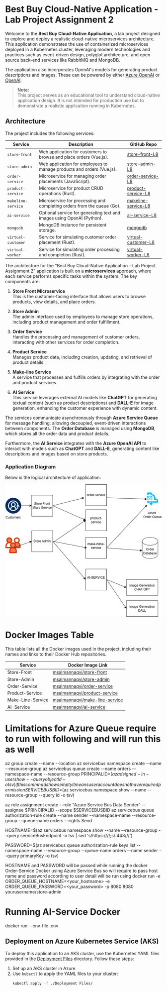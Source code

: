 # Best Buy Cloud-Native Application - Lab Project Assignment 2

Welcome to the **Best Buy Cloud-Native Application**, a lab project designed to explore and deploy a realistic cloud-native microservices architecture. This application demonstrates the use of containerized microservices deployed in a Kubernetes cluster, leveraging modern technologies and practices such as event-driven design, polyglot architecture, and open-source back-end services like RabbitMQ and MongoDB.

The application also incorporates OpenAI's models for generating product descriptions and images. These can be powered by either [Azure OpenAI](https://learn.microsoft.com/azure/ai-services/openai/overview) or [OpenAI](https://openai.com/).

> **Note:**  
> This project serves as an educational tool to understand cloud-native application design. It is not intended for production use but to demonstrate a realistic application running in Kubernetes.

## Architecture

The project includes the following services:

| Service            | Description                                                               | GitHub Repo                                                                                   |
|--------------------|---------------------------------------------------------------------------|-----------------------------------------------------------------------------------------------|
| `store-front`      | Web application for customers to browse and place orders (Vue.js).       | [store-front-L8](https://github.com/msalmannaqvi/store-front-L8)                              |
| `store-admin`      | Web application for employees to manage products and orders (Vue.js).    | [store-admin-L8](https://github.com/msalmannaqvi/store-admin-L8)                              |
| `order-service`    | Microservice for managing order placements (JavaScript).                | [order-service-L8](https://github.com/msalmannaqvi/order-service-L8)                          |
| `product-service`  | Microservice for product CRUD operations (Rust).                        | [product-service-L8](https://github.com/msalmannaqvi/product-service-L8)                      |
| `makeline-service` | Microservice for processing and completing orders from the queue (Go).   | [makeline-service-L8](https://github.com/msalmannaqvi/makeline-service-L8)                    |
| `ai-service`       | Optional service for generating text and images using OpenAI (Python).  | [ai-service-L8](https://github.com/msalmannaqvi/ai-service-L8)                                |
| `mongodb`          | MongoDB instance for persistent storage.                                | [mongodb](https://github.com/msalmannaqvi/mongodb)                                            |
| `virtual-customer` | Service for simulating customer order placement (Rust).                 | [virtual-customer-L8](https://github.com/msalmannaqvi/virtual-customer-L8)                    |
| `virtual-worker`   | Service for simulating order processing and completion (Rust).          | [virtual-worker-L8](https://github.com/msalmannaqvi/virtual-worker-L8)                        |

The architecture for the "Best Buy Cloud-Native Application - Lab Project Assignment 2" application is built on a **microservices** approach, where each service performs specific tasks within the system. The key components are:

1. **Store Front Microservice**  
   This is the customer-facing interface that allows users to browse products, view details, and place orders.

2. **Store Admin**  
   The admin interface used by employees to manage store operations, including product management and order fulfillment.

3. **Order Service**  
   Handles the processing and management of customer orders, interacting with other services for order completion.

4. **Product Service**  
   Manages product data, including creation, updating, and retrieval of product details.

5. **Make-line Service**  
   A service that processes and fulfills orders by integrating with the order and product services.

6. **AI Service**  
   This service leverages external AI models like **ChatGPT** for generating textual content (such as product descriptions) and **DALL-E** for image generation, enhancing the customer experience with dynamic content.

The services communicate asynchronously through **Azure Service Queue** for message handling, allowing decoupled, event-driven interactions between components. The **Order Database** is managed using **MongoDB**, which stores all the order data and product details.

Furthermore, the **AI Service** integrates with the **Azure OpenAI API** to interact with models such as **ChatGPT** and **DALL-E**, generating content like descriptions and images based on store products.

### Application Diagram

Below is the logical architecture of  application:

![Application Architecture](assets/lab-assignment-2-n.png)

# Docker Images Table

This table lists all the Docker images used in the project, including their names and links to their Docker Hub repositories.

| **Service**     | **Docker Image Link**                      |
|-----------------|--------------------------------------------|
| Store-Front     | [msalmannaqvi/store-front](https://hub.docker.com/r/msalmannaqvi/store-front) |
| Store-Admin     | [msalmannaqvi/store-admin](https://hub.docker.com/repository/docker/msalmannaqvi/store-admin) |
| Order-Service   | [msalmannaqvi/order-service](https://hub.docker.com/r/msalmannaqvi/order-service) |
| Product-Service | [msalmannaqvi/product-service](https://hub.docker.com/r/msalmannaqvi/product-service) |
| Make-Line-Service | [msalmannaqvi/make-line-service](https://hub.docker.com/r/msalmannaqvi/make-line-service) |
| AI-Service      | [msalmannaqvi/ai-service](https://hub.docker.com/r/msalmannaqvi/ai-service) |

# Limitations for Azure Queue require to run with following and will run this as well 

az group create --name <resource-group-name> --location <location>
az servicebus namespace create --name <namespace-name> --resource-group <resource-group-name>
az servicebus queue create --name orders --namespace-name <namespace-name> --resource-group <resource-group-name>
PRINCIPALID=$(az ad signed-in-user show --query objectId -o tsv)
if this commnad shows empty it means user account does not have required permission
SERVICEBUSBID=$(az servicebus namespace show --name <namespace-name> --resource-group <resource-group-name> --query id -o tsv)

az role assignment create --role "Azure Service Bus Data Sender" --assignee $PRINCIPALID --scope $SERVICEBUSBID
az servicebus queue authorization-rule create --name sender --namespace-name <namespace-name> --resource-group <resource-group-name> --queue-name orders --rights Send

HOSTNAME=$(az servicebus namespace show --name <namespace-name> --resource-group <resource-group-name> --query serviceBusEndpoint -o tsv | sed 's/https:\/\///;s/:443\///')

PASSWORD=$(az servicebus queue authorization-rule keys list --namespace-name <namespace-name> --resource-group <resource-group-name> --queue-name orders --name sender --query primaryKey -o tsv)

HOSTNAME and PASSWORD will be passed while running the docker 
Order-Service Docker using Azure Service Bus so will require to pass host name and password according to user detail
will be run using 
docker run -e ORDER_QUEUE_HOSTNAME=<your_hostname> -e ORDER_QUEUE_PASSWORD=<your_password> -p 8080:8080 yourusername/store-admin

# Running AI-Service Docker
docker run --env-file .env



## Deployment on Azure Kubernetes Service (AKS)

To deploy this application to an AKS cluster, use the Kubernetes YAML files provided in the [Deployment Files](./Deployment%20Files/) directory. Follow these steps:

1. Set up an AKS cluster in Azure.
2. Use `kubectl` to apply the YAML files to your cluster:
   ```bash
   kubectl apply -f ./Deployment Files/
